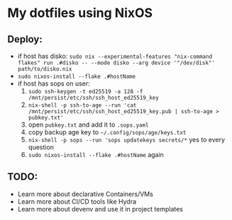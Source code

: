 # My dotfiles using NixOS
## Deploy:
  - if host has disko: 
    `sudo nix --experimental-features "nix-command flakes" run .#disko -- --mode disko --arg device '"/dev/disk"' path/to/disko.nix`
  - `sudo nixos-install --flake .#hostName`
  - if host has sops on user:
    1. `sudo ssh-keygen -t ed25519 -a 128 -f /mnt/persist/etc/ssh/ssh_host_ed25519_key`
    2. `nix-shell -p ssh-to-age --run 'cat /mnt/persist/etc/ssh/ssh_host_ed25519_key.pub | ssh-to-age > pubkey.txt'`
    3. open `pubkey.txt` and add it to `.sops.yaml`
    4. copy backup age key to `~/.config/sops/age/keys.txt`
    5. `nix-shell -p sops --run 'sops updatekeys secrets/*` yes to every question
    6. `sudo nixos-install --flake .#hostName` again

## TODO:
 - Learn more about declarative Containers/VMs
 - Learn more about CI/CD tools like Hydra
 - Learn more about devenv and use it in project templates
